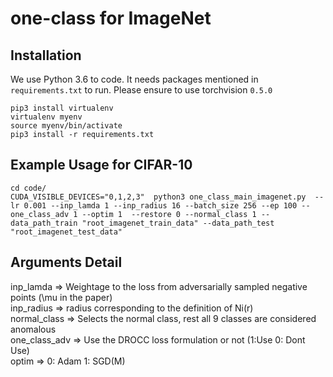 # one-class for ImageNet

## Installation
We use Python 3.6 to code. It needs packages mentioned in `requirements.txt` to run. Please ensure to use torchvision `0.5.0`
```
pip3 install virtualenv
virtualenv myenv
source myenv/bin/activate
pip3 install -r requirements.txt
```

## Example Usage for CIFAR-10
```
cd code/ 
CUDA_VISIBLE_DEVICES="0,1,2,3"  python3 one_class_main_imagenet.py  --lr 0.001 --inp_lamda 1 --inp_radius 16 --batch_size 256 --ep 100 --one_class_adv 1 --optim 1  --restore 0 --normal_class 1 --data_path_train "root_imagenet_train_data" --data_path_test "root_imagenet_test_data"
```

## Arguments Detail
inp_lamda => Weightage to the loss from adversarially sampled negative points (\mu in the paper)  
inp_radius => radius corresponding to the definition of Ni(r)  
normal_class => Selects the normal class, rest all 9 classes are considered anomalous  
one_class_adv => Use the DROCC loss formulation or not (1:Use  0: Dont Use)  
optim => 0: Adam   1: SGD(M)  
